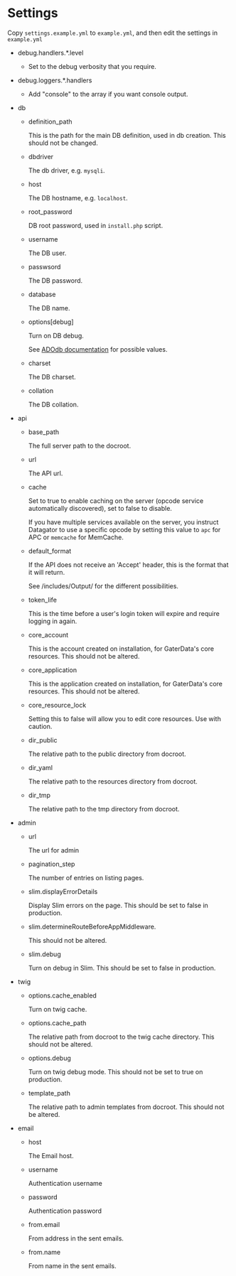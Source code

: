 Settings
========

Copy ```settings.example.yml``` to ```example.yml```, and then edit the settings in ```example.yml```

- debug.handlers.*.level

    - Set to the debug verbosity that you require.

- debug.loggers.*.handlers

    - Add "console" to the array if you want console output.

- db

    - definition_path

        This is the path for the main DB definition, used in db creation. This should not be changed.

    - dbdriver

        The db driver, e.g. ```mysqli```.

    - host

        The DB hostname, e.g. ```localhost```.

    - root_password

        DB root password, used in ```install.php``` script.

    - username

        The DB user.

    - passwsord

        The DB password.

    - database

        The DB name.

    - options[debug]

        Turn on DB debug.
        
        See [ADOdb documentation](http://phplens.com/lens/adodb/docs-adodb.htm) for possible values.

    - charset

        The DB charset.

    - collation

        The DB collation.

- api

    - base_path

        The full server path to the docroot.

    - url

        The API url.

    - cache

        Set to true to enable caching on the server (opcode service automatically discovered), set to false to disable.
        
        If you have multiple services available on the server, you instruct Datagator to use a specific opcode by setting this value to ```apc``` for APC or ```memcache``` for MemCache.

    - default_format

        If the API does not receive an 'Accept' header, this is the format that it will return.
        
        See /includes/Output/ for the different possibilities.

    - token_life

        This is the time before a user's login token will expire and require logging in again.

    - core_account

        This is the account created on installation, for GaterData's core resources. This should not be altered.

    - core_application

        This is the application created on installation, for GaterData's core resources. This should not be altered.

    - core_resource_lock

        Setting this to false will allow you to edit core resources. Use with caution.

    - dir_public

        The relative path to the public directory from docroot.

    - dir_yaml

        The relative path to the resources directory from docroot.

    - dir_tmp

        The relative path to the tmp directory from docroot.

- admin

    - url

        The url for admin

    - pagination_step

        The number of entries on listing pages.

    - slim.displayErrorDetails

        Display Slim errors on the page. This should be set to false in production.

    - slim.determineRouteBeforeAppMiddleware.

        This should not be altered.

    - slim.debug

        Turn on debug in Slim. This should be set to false in production.

- twig

    - options.cache_enabled

        Turn on twig cache.

    - options.cache_path

        The relative path from docroot to the twig cache directory. This should not be altered.

    - options.debug

        Turn on twig debug mode. This should not be set to true on production.

    - template_path

        The relative path to admin templates from docroot. This should not be altered.

- email

    -   host
        
        The Email host.
        
    - username
    
        Authentication username
        
    - password
    
        Authentication password
    
    - from.email
    
        From address in the sent emails.
    
    - from.name
    
        From name in the sent emails.
